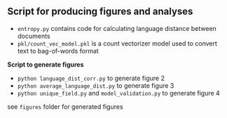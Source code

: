 ## Script for producing figures and analyses


- `entropy.py` contains code for calculating language distance between documents
- `pkl/count_vec_model.pkl` is a count vectorizer model used to convert text to bag-of-words format


**Script to generate figures**

- `python language_dist_corr.py` to generate figure 2
- `python average_language_dist.py` to generate figure 3
- `python unique_field.py` and `model_validation.py` to generate figure 4

see `figures` folder for generated figures
